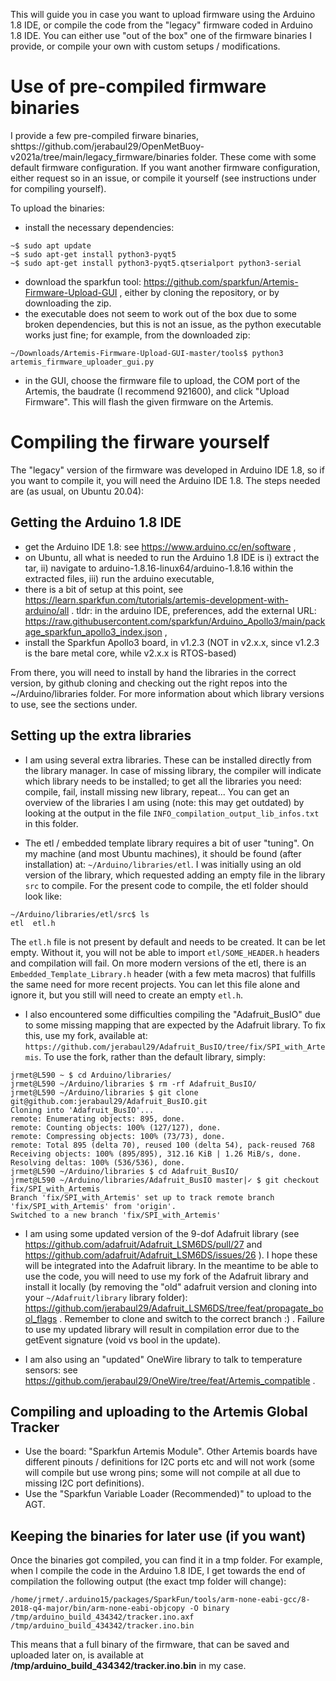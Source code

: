 This will guide you in case you want to upload firmware using the Arduino 1.8 IDE, or compile the code from the "legacy" firmware coded in Arduino 1.8 IDE. You can either use "out of the box" one of the firmware binaries I provide, or compile your own with custom setups / modifications.

# Use of pre-compiled firmware binaries

I provide a few pre-compiled firware binaries, shttps://github.com/jerabaul29/OpenMetBuoy-v2021a/tree/main/legacy_firmware/binaries folder. These come with some default firmware configuration. If you want another firmware configuration, either request so in an issue, or compile it yourself (see instructions under for compiling yourself).

To upload the binaries:

- install the necessary dependencies:
```
~$ sudo apt update
~$ sudo apt-get install python3-pyqt5
~$ sudo apt-get install python3-pyqt5.qtserialport python3-serial
```
- download the sparkfun tool: https://github.com/sparkfun/Artemis-Firmware-Upload-GUI , either by cloning the repository, or by downloading the zip.
- the executable does not seem to work out of the box due to some broken dependencies, but this is not an issue, as the python executable works just fine; for example, from the downloaded zip:
```
~/Downloads/Artemis-Firmware-Upload-GUI-master/tools$ python3 artemis_firmware_uploader_gui.py 
```
- in the GUI, choose the firmware file to upload, the COM port of the Artemis, the baudrate (I recommend 921600), and click "Upload Firmware". This will flash the given firmware on the Artemis.

# Compiling the firware yourself

The "legacy" version of the firmware was developed in Arduino IDE 1.8, so if you want to compile it, you will need the Arduino IDE 1.8. The steps needed are (as usual, on Ubuntu 20.04):

## Getting the Arduino 1.8 IDE

- get the Arduino IDE 1.8: see https://www.arduino.cc/en/software ,
- on Ubuntu, all what is needed to run the Arduino 1.8 IDE is i) extract the tar, ii) navigate to arduino-1.8.16-linux64/arduino-1.8.16 within the extracted files, iii) run the arduino executable,
- there is a bit of setup at this point, see https://learn.sparkfun.com/tutorials/artemis-development-with-arduino/all . tldr: in the arduino IDE, preferences, add the external URL: https://raw.githubusercontent.com/sparkfun/Arduino_Apollo3/main/package_sparkfun_apollo3_index.json ,
- install the Sparkfun Apollo3 board, in v1.2.3 (NOT in v2.x.x, since v1.2.3 is the bare metal core, while v2.x.x is RTOS-based)

From there, you will need to install by hand the libraries in the correct version, by github cloning and checking out the right repos into the ~/Arduino/libraries folder. For more information about which library versions to use, see the sections under.

## Setting up the extra libraries

- I am using several extra libraries. These can be installed directly from the library manager. In case of missing library, the compiler will indicate which library needs to be installed; to get all the libraries you need: compile, fail, install missing new library, repeat... You can get an overview of the libraries I am using (note: this may get outdated) by looking at the output in the file ```INFO_compilation_output_lib_infos.txt``` in this folder.

- The etl / embedded template library requires a bit of user "tuning". On my machine (and most Ubuntu machines), it should be found (after installation) at: ```~/Arduino/libraries/etl```. I was initially using an old version of the library, which requested adding an empty file in the library ```src``` to compile. For the present code to compile, the etl folder should look like:

```
~/Arduino/libraries/etl/src$ ls
etl  etl.h
```

The ```etl.h``` file is not present by default and needs to be created. It can be let empty. Without it, you will not be able to import ```etl/SOME_HEADER.h``` headers and compilation will fail. On more modern versions of the etl, there is an ```Embedded_Template_Library.h``` header (with a few meta macros) that fulfills the same need for more recent projects. You can let this file alone and ignore it, but you still will need to create an empty ```etl.h```.

- I also encountered some difficulties compiling the "Adafruit_BusIO" due to some missing mapping that are expected by the Adafruit library. To fix this, use my fork, available at: ```https://github.com/jerabaul29/Adafruit_BusIO/tree/fix/SPI_with_Artemis```. To use the fork, rather than the default library, simply:

```
jrmet@L590 ~ $ cd Arduino/libraries/
jrmet@L590 ~/Arduino/libraries $ rm -rf Adafruit_BusIO/
jrmet@L590 ~/Arduino/libraries $ git clone git@github.com:jerabaul29/Adafruit_BusIO.git
Cloning into 'Adafruit_BusIO'...
remote: Enumerating objects: 895, done.
remote: Counting objects: 100% (127/127), done.
remote: Compressing objects: 100% (73/73), done.
remote: Total 895 (delta 70), reused 100 (delta 54), pack-reused 768
Receiving objects: 100% (895/895), 312.16 KiB | 1.26 MiB/s, done.
Resolving deltas: 100% (536/536), done.
jrmet@L590 ~/Arduino/libraries $ cd Adafruit_BusIO/
jrmet@L590 ~/Arduino/libraries/Adafruit_BusIO master|✓ $ git checkout fix/SPI_with_Artemis
Branch 'fix/SPI_with_Artemis' set up to track remote branch 'fix/SPI_with_Artemis' from 'origin'.
Switched to a new branch 'fix/SPI_with_Artemis'
```

- I am using some updated version of the 9-dof Adafruit library (see https://github.com/adafruit/Adafruit_LSM6DS/pull/27 and https://github.com/adafruit/Adafruit_LSM6DS/issues/26 ). I hope these will be integrated into the Adafruit library. In the meantime to be able to use the code, you will need to use my fork of the Adafruit library and install it locally (by removing the "old" adafruit version and cloning into your ```~/Adafruit/library``` library folder): https://github.com/jerabaul29/Adafruit_LSM6DS/tree/feat/propagate_bool_flags . Remember to clone and switch to the correct branch :) . Failure to use my updated library will result in compilation error due to the getEvent signature (void vs bool in the update).

- I am also using an "updated" OneWire library to talk to temperature sensors: see https://github.com/jerabaul29/OneWire/tree/feat/Artemis_compatible .

## Compiling and uploading to the Artemis Global Tracker

- Use the board: "Sparkfun Artemis Module". Other Artemis boards have different pinouts / definitions for I2C ports etc and will not work (some will compile but use wrong pins; some will not compile at all due to missing I2C port definitions).
- Use the "Sparkfun Variable Loader (Recommended)" to upload to the AGT.

## Keeping the binaries for later use (if you want)

Once the binaries got compiled, you can find it in a tmp folder. For example, when I compile the code in the Arduino 1.8 IDE, I get towards the end of compilation the following output (the exact tmp folder will change):

```
/home/jrmet/.arduino15/packages/SparkFun/tools/arm-none-eabi-gcc/8-2018-q4-major/bin/arm-none-eabi-objcopy -O binary /tmp/arduino_build_434342/tracker.ino.axf /tmp/arduino_build_434342/tracker.ino.bin
```

This means that a full binary of the firmware, that can be saved and uploaded later on, is available at **/tmp/arduino_build_434342/tracker.ino.bin** in my case.
